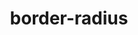---
title: "border-radius"
description: "The `border-radius` CSS property rounds the corners of an element's outer border edge."
category: css
keywords: rounded corners
last_test_date: "2021-03-09"
test_url: "/tests/css-border-radius.html"
test_results_url: "https://app.emailonacid.com/app/acidtest/6baogXZwm2BzrRxpjQq0z7QrcfjJQjQa2sLYKhIJSg2sh/list"
stats: {
    apple-mail: {
        macos: {
            "10.3":"y"
        },
        ios: {
            "10.3":"y",
            "12.2":"y"
        }
    },
    gmail: {
        desktop-webmail: {
            "2019-08":"y"
        },
        ios: {
            "2019-08":"y"
        },
        android: {
            "2019-08":"y"
        },
        mobile-webmail: {
            "2020-02":"y"
        }
    },
    orange: {
        desktop-webmail: {
            "2019-08":"y",
            "2021-03":"n"
        },
        ios: {
            "2019-08":"y"
        },
        android: {
            "2019-08":"y"
        }
    },
    outlook: {
        outlook-one: {
            "2022-05": "y"
        },
        windows: {
            "2003":"n #1",
            "2007":"n #1",
            "2010":"n #1",
            "2013":"n #1",
            "2016":"n #1",
            "2019":"n #1"
        },
        windows-mail: {
            "2020-01":"n #1"
        },
        macos: {
            "2011":"y",
            "2016":"y"
        },
        outlook-com: {
            "2019-08":"y"
        },
        ios: {
            "2019-08":"y"
        },
        android: {
            "2019-08":"y"
        }
    },
    samsung-email: {
        android: {
            "6.1.31.2":"y"
        }
    },
    sfr: {
        desktop-webmail: {
            "2019-08":"y"
        },
        ios: {
            "2019-08":"y"
        },
        android: {
            "2019-08":"y"
        }
    },
    thunderbird: {
        macos: {
            "60.3":"y"
        }
    },
    aol: {
        desktop-webmail: {
            "2021-02":"a #2"
        },
        ios: {
            "2021-03":"a #2"
        },
        android: {
            "2021-03":"a #2"
        }
    },
    yahoo: {
        desktop-webmail: {
            "2021-02":"a #2"
        },
        ios: {
            "2021-03":"a #2"
        },
        android: {
            "6.18.2.1529859":"a #2"
        }
    },
    protonmail: {
        desktop-webmail: {
            "2020-03":"y"
        },
        ios: {
            "2020-03":"y"
        },
        android: {
            "2020-03":"y"
        }
    },
    hey: {
        desktop-webmail: {
            "2020-06":"y"
        }
    },
    mail-ru: {
        desktop-webmail: {
            "2020-10":"y"
        }
    },
    fastmail: {
        desktop-webmail: {
            "2021-07": "y"
        }
    },
    laposte: {
        desktop-webmail: {
            "2021-08": "y"
        }
    },
    gmx: {
        desktop-webmail: {
            "2022-06": "n"
        },
        ios: {
            "2022-06":"y"
        },
        android: {
            "2022-06":"y"
        }
    },
    web-de: {
        desktop-webmail: {
            "2022-06": "n"
        },
        ios: {
            "2022-06":"y"
        },
        android: {
            "2022-06":"y"
        }
    },
    ionos-1and1: {
        desktop-webmail: {
            "2022-06": "y"
        },
        android: {
            "2022-06":"y"
        }
    }
}
notes_by_num: {
    "1": "Round corners can be used in VML with the `RoundRect` element. See [buttons.cm](https://buttons.cm/) and [VML documentation](https://docs.microsoft.com/en-us/windows/win32/vml/msdn-online-vml-roundrect-element).",
    "2": "Partial support. Shorthand for setting elliptical borders with the slash `/` notation is not supported e.g. `border-radius: 27% 73% 70% 30% / 30% 34% 66% 70%;`."
}
---